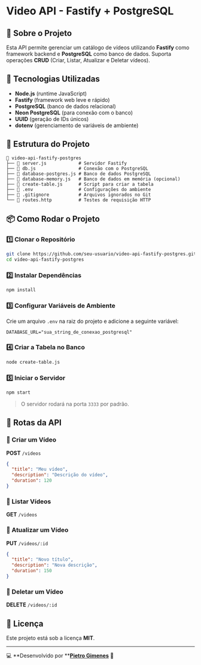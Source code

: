 # Video API - Fastify + PostgreSQL

## 📌 Sobre o Projeto

Esta API permite gerenciar um catálogo de vídeos utilizando **Fastify** como framework backend e **PostgreSQL** como banco de dados. Suporta operações **CRUD** (Criar, Listar, Atualizar e Deletar vídeos).

## 🚀 Tecnologias Utilizadas

- **Node.js** (runtime JavaScript)
- **Fastify** (framework web leve e rápido)
- **PostgreSQL** (banco de dados relacional)
- **Neon PostgreSQL** (para conexão com o banco)
- **UUID** (geração de IDs únicos)
- **dotenv** (gerenciamento de variáveis de ambiente)

## 📂 Estrutura do Projeto

```
📁 video-api-fastify-postgres
├── 📄 server.js            # Servidor Fastify
├── 📄 db.js                # Conexão com o PostgreSQL
├── 📄 database-postgres.js # Banco de dados PostgreSQL
├── 📄 database-memory.js   # Banco de dados em memória (opcional)
├── 📄 create-table.js      # Script para criar a tabela
├── 📄 .env                 # Configurações do ambiente
├── 📄 .gitignore           # Arquivos ignorados no Git
└── 📄 routes.http          # Testes de requisição HTTP
```

## 📦 Como Rodar o Projeto

### 1️⃣ **Clonar o Repositório**

```bash
git clone https://github.com/seu-usuario/video-api-fastify-postgres.git
cd video-api-fastify-postgres
```

### 2️⃣ **Instalar Dependências**

```bash
npm install
```

### 3️⃣ **Configurar Variáveis de Ambiente**

Crie um arquivo `.env` na raiz do projeto e adicione a seguinte variável:

```env
DATABASE_URL="sua_string_de_conexao_postgresql"
```

### 4️⃣ **Criar a Tabela no Banco**

```bash
node create-table.js
```

### 5️⃣ **Iniciar o Servidor**

```bash
npm start
```

> O servidor rodará na porta `3333` por padrão.

## 🔄 Rotas da API

### 🔹 Criar um Vídeo

**POST** `/videos`

```json
{
  "title": "Meu vídeo",
  "description": "Descrição do vídeo",
  "duration": 120
}
```

### 🔹 Listar Vídeos

**GET** `/videos`

### 🔹 Atualizar um Vídeo

**PUT** `/videos/:id`

```json
{
  "title": "Novo título",
  "description": "Nova descrição",
  "duration": 150
}
```

### 🔹 Deletar um Vídeo

**DELETE** `/videos/:id`

## 📜 Licença

Este projeto está sob a licença **MIT**.

---

💻 \*\*Desenvolvido por \*\***[Pietro Gimenes](https://github.com/pietrogimenes)** 🚀

